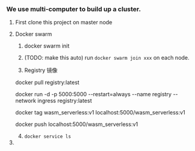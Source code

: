 ### We use multi-computer to build up a cluster.

1. First clone this project on master node

2. Docker swarm

    1. docker swarm init

    2. (TODO: make this auto) run `docker swarm join xxx` on each node.

    3. Registry 镜像

    docker pull registry:latest

    docker run -d -p 5000:5000 --restart=always --name registry --network ingress registry:latest

    docker tag wasm_serverless:v1 localhost:5000/wasm_serverless:v1

    docker push localhost:5000/wasm_serverless:v1

    4. `docker service ls`
3. 
